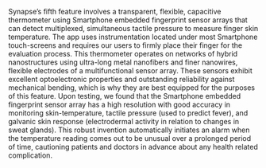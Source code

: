 Synapse’s fifth feature involves a transparent, flexible, capacitive thermometer using Smartphone embedded fingerprint sensor arrays that can detect multiplexed, simultaneous tactile pressure to measure finger skin temperature. 
The app uses instrumentation located under most Smartphone touch-screens and requires our users to firmly place their finger for the evaluation process. This thermometer operates on networks of hybrid nanostructures using ultra-long metal nanofibers and finer nanowires, flexible electrodes of a multifunctional sensor array. These sensors exhibit excellent optoelectronic properties and outstanding reliability against mechanical bending, which is why they are best equipped for the purposes of this feature. 
Upon testing, we found that the Smartphone embedded fingerprint sensor array has a high resolution with good accuracy in monitoring skin-temperature, tactile pressure (used to predict fever), and galvanic skin response (electrodermal activity in relation to changes in sweat glands). This robust invention automatically initiates an alarm when the temperature reading comes out to be unusual over a prolonged period of time, cautioning patients and doctors in advance about any health related complication. 

